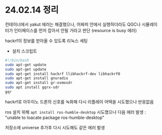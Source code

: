 # 24.02.14 정리

컨테이너에서 yakut 에러는 해결했으나, 어짜피 안에서 실행하더라도 QGC나 시뮬레이터가 인터페이스를 먼저 잡아서 안될 거라고 판단 (resource is busy 에러)

hackrf의 정보를 받아올 수 있도록 리눅스 세팅

- 설치 스크립트

```bash
#!/bin/bash
sudo apt-get update
sudo apt-get update
sudo apt-get install hackrf llibhackrf-dev libhackrf0
sudo apt-get install gnuradio
sudo apt-get install gr-osmosdr
sudo apt install gqrx-sdr
gqr
```

hackrf로 아두이노 드론의 신호를 녹화해 다시 리플레이 어택을 시도했으나 반응없음

ros 설치 위해 `apt install ros-humble-desktop` 시도했으나 다음 에러 발생 : "unable to loacate package ros-humble-desktop"

저장소에 universe 추가후 다시 시도해도 같은 에러 발생